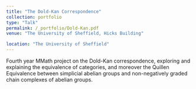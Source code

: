 ```yaml
---
title: "The Dold-Kan Correspondence"
collection: portfolio
type: "Talk"
permalink: /_portfolio/Dold-Kan.pdf
venue: "The University of Sheffield, Hicks Building"

location: "The University of Sheffield"
---
```


Fourth year MMath project on the Dold-Kan correspondence, exploring and explaining the equivalence of categories, and moreover the Quillen Equivalence between simplicial abelian groups and non-negatively graded chain complexes of abelian groups. 


